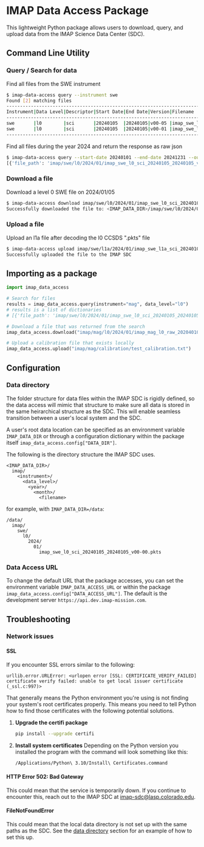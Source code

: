 # IMAP Data Access Package

This lightweight  Python package allows users to download, query, and upload data from the IMAP Science Data Center (SDC).

## Command Line Utility

### Query / Search for data

Find all files from the SWE instrument

```bash
$ imap-data-access query --instrument swe
Found [2] matching files
---------------------------------------------------------------------------------------------------------------|
Instrument|Data Level|Descriptor|Start Date|End Date|Version|Filename                                          |
---------------------------------------------------------------------------------------------------------------|
swe       |l0        |sci       |20240105  |20240105|v00-05 |imap_swe_l0_sci_20240105_20240105_v00-05.pkts     |
swe       |l0        |sci       |20240105  |20240105|v00-01 |imap_swe_l0_sci_20240105_20240105_v00-01.pkts     |
---------------------------------------------------------------------------------------------------------------|
```

Find all files during the year 2024 and return the response as raw json

```bash
$ imap-data-access query --start-date 20240101 --end-date 20241231 --output-format json
[{'file_path': 'imap/swe/l0/2024/01/imap_swe_l0_sci_20240105_20240105_v00-05.pkts', 'instrument': 'swe', 'data_level': 'l0', 'descriptor': 'sci', 'start_date': '20240105', 'end_date': '20240105', 'version': 'v00-05', 'extension': 'pkts'}, {'file_path': 'imap/swe/l0/2024/01/imap_swe_l0_sci_20240105_20240105_v00-01.pkts', 'instrument': 'swe', 'data_level': 'l0', 'descriptor': 'sci', 'start_date': '20240105', 'end_date': '20240105', 'version': 'v00-01', 'extension': 'pkts'}]
```

### Download a file

Download a level 0 SWE file on 2024/01/05

```bash
$ imap-data-access download imap/swe/l0/2024/01/imap_swe_l0_sci_20240105_20240105_v00-00.pkts
Successfully downloaded the file to: <IMAP_DATA_DIR>/imap/swe/l0/2024/01/imap_swe_l0_sci_20240105_20240105_v00-00.pkts
```

### Upload a file

Upload an l1a file after decoding the l0 CCSDS ".pkts" file

```bash
$ imap-data-access upload imap/swe/l1a/2024/01/imap_swe_l1a_sci_20240105_20240105_v00-00.cdf
Successfully uploaded the file to the IMAP SDC
```

## Importing as a package

```python
import imap_data_access

# Search for files
results = imap_data_access.query(instrument="mag", data_level="l0")
# results is a list of dictionaries
# [{'file_path': 'imap/swe/l0/2024/01/imap_swe_l0_sci_20240105_20240105_v00-05.pkts', 'instrument': 'swe', 'data_level': 'l0', 'descriptor': 'sci', 'start_date': '20240105', 'end_date': '20240105', 'version': 'v00-05', 'extension': 'pkts'}, {'file_path': 'imap/swe/l0/2024/01/imap_swe_l0_sci_20240105_20240105_v00-01.pkts', 'instrument': 'swe', 'data_level': 'l0', 'descriptor': 'sci', 'start_date': '20240105', 'end_date': '20240105', 'version': 'v00-01', 'extension': 'pkts'}]

# Download a file that was returned from the search
imap_data_access.download("imap/mag/l0/2024/01/imap_mag_l0_raw_202040101_20240101_v00-00.pkts")

# Upload a calibration file that exists locally
imap_data_access.upload("imap/mag/calibration/test_calibration.txt")
```

## Configuration

### Data directory

The folder structure for data files within the IMAP SDC is rigidly
defined, so the data access will mimic that structure to make sure
all data is stored in the same heirarchical structure as the SDC.
This will enable seamless transition between a user's local system
and the SDC.

A user's root data location can be specified as an environment
variable ``IMAP_DATA_DIR`` or through a configuration dictionary
within the package itself ``imap_data_access.config["DATA_DIR"]``.

The following is the directory structure the IMAP SDC uses.

```text
<IMAP_DATA_DIR>/
  imap/
    <instrument>/
      <data_level>/
        <year>/
          <month>/
            <filename>
```

for example, with ``IMAP_DATA_DIR=/data``:

```text
/data/
  imap/
    swe/
      l0/
        2024/
          01/
            imap_swe_l0_sci_20240105_20240105_v00-00.pkts
```

### Data Access URL

To change the default URL that the package accesses, you can set
the environment variable ``IMAP_DATA_ACCESS_URL`` or within the
package ``imap_data_access.config["DATA_ACCESS_URL"]``. The default
is the development server ``https://api.dev.imap-mission.com``.

## Troubleshooting

### Network issues

#### SSL

If you encounter SSL errors similar to the following:

```text
urllib.error.URLError: <urlopen error [SSL: CERTIFICATE_VERIFY_FAILED] certificate verify failed: unable to get local issuer certificate (_ssl.c:997)>
```

That generally means the Python environment you're using is not finding your system's root
certificates properly. This means you need to tell Python how to find those certificates
with the following potential solutions.

1. **Upgrade the certifi package**

    ```bash
    pip install --upgrade certifi
    ```

2. **Install system certificates**
    Depending on the Python version you installed the program with the command will look something like this:

    ```bash
    /Applications/Python\ 3.10/Install\ Certificates.command
    ```

#### HTTP Error 502: Bad Gateway

This could mean that the service is temporarily down. If you
continue to encounter this, reach out to the IMAP SDC at
<imap-sdc@lasp.colorado.edu>.

#### FileNotFoundError

This could mean that the local data directory is not set
up with the same paths as the SDC. See the [data directory](#data-directory)
section for an example of how to set this up.
